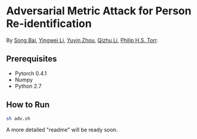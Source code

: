 # Adversarial Metric Attack for Person Re-identification
By [Song Bai](http://songbai.site/), [Yingwei Li](http://yingwei.li/), [Yuyin Zhou](https://yuyinzhou.github.io/), [Qizhu Li](https://qizhuli.github.io/), [Philip H.S. Torr](http://www.robots.ox.ac.uk/~tvg/index.php).

## Prerequisites
* Pytorch 0.4.1
* Numpy
* Python 2.7

## How to Run

```bash
sh adv.sh
```

A more detailed "readme" will be ready soon.
